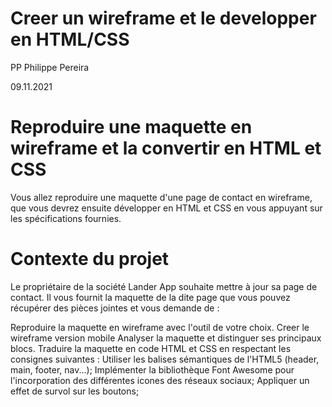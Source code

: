 # Creer un wireframe et le developper en HTML/CSS
PP
Philippe Pereira

09.11.2021

# Reproduire une maquette en wireframe et la convertir en HTML et CSS

Vous allez reproduire une maquette d'une page de contact en wireframe, que vous devrez ensuite développer en HTML et CSS en vous appuyant sur les spécifications fournies.

# Contexte du projet
Le propriétaire de la société Lander App souhaite mettre à jour sa page de contact. Il vous fournit la maquette de la dite page que vous pouvez récupérer des pièces jointes et vous demande de :

Reproduire la maquette en wireframe avec l'outil de votre choix.
Creer le wireframe version mobile
Analyser la maquette et distinguer ses principaux blocs.
Traduire la maquette en code HTML et CSS en respectant les consignes suivantes :
Utiliser les balises sémantiques de l'HTML5 (header, main, footer, nav...);
Implémenter la bibliothèque Font Awesome pour l'incorporation des différentes icones des réseaux sociaux;
Appliquer un effet de survol sur les boutons;